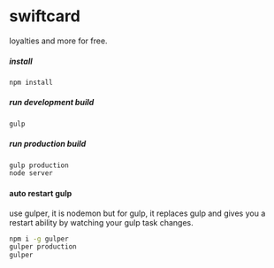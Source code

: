 # swiftcard
loyalties and more for free.

##### install
```sh
npm install
```

##### run development build
```sh
gulp
```

##### run production build
```sh
gulp production
node server
```

#### auto restart gulp
use gulper, it is nodemon but for gulp, it replaces gulp and gives you a restart ability by watching your gulp task changes.
```sh
npm i -g gulper
gulper production
gulper
```
